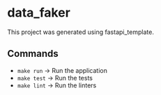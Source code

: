 # data_faker

This project was generated using fastapi_template.

## Commands

* `make run` -> Run the application
* `make test` -> Run the tests
* `make lint` -> Run the linters
